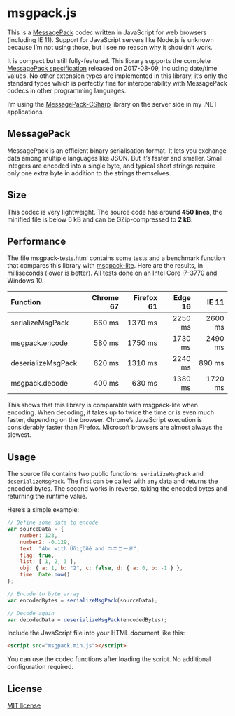 # msgpack.js

This is a [MessagePack](https://msgpack.org) codec written in JavaScript for web browsers (including IE 11). Support for JavaScript servers like Node.js is unknown because I’m not using those, but I see no reason why it shouldn’t work.

It is compact but still fully-featured. This library supports the complete [MessagePack specification](https://github.com/msgpack/msgpack/blob/master/spec.md) released on 2017-08-09, including date/time values. No other extension types are implemented in this library, it’s only the standard types which is perfectly fine for interoperability with MessagePack codecs in other programming languages.

I’m using the [MessagePack-CSharp](https://github.com/neuecc/MessagePack-CSharp/) library on the server side in my .NET applications.

## MessagePack

MessagePack is an efficient binary serialisation format. It lets you exchange data among multiple languages like JSON. But it’s faster and smaller. Small integers are encoded into a single byte, and typical short strings require only one extra byte in addition to the strings themselves.

## Size

This codec is very lightweight. The source code has around **450 lines**, the minified file is below 6 kB and can be GZip-compressed to **2 kB**.

## Performance

The file msgpack-tests.html contains some tests and a benchmark function that compares this library with [msgpack-lite](https://github.com/kawanet/msgpack-lite). Here are the results, in milliseconds (lower is better). All tests done on an Intel Core i7-3770 and Windows 10.

Function           | Chrome 67 | Firefox 61 | Edge 16 | IE 11
:------------------|----------:|-----------:|--------:|-------:
serializeMsgPack   |    660 ms |    1370 ms | 2250 ms | 2600 ms
msgpack.encode     |    580 ms |    1750 ms | 1730 ms | 2490 ms
deserializeMsgPack |    620 ms |    1310 ms | 2240 ms |  890 ms
msgpack.decode     |    400 ms |     630 ms | 1380 ms | 1720 ms

This shows that this library is comparable with msgpack-lite when encoding. When decoding, it takes up to twice the time or is even much faster, depending on the browser. Chrome’s JavaScript execution is considerably faster than Firefox. Microsoft browsers are almost always the slowest.

## Usage

The source file contains two public functions: `serializeMsgPack` and `deserializeMsgPack`. The first can be called with any data and returns the encoded bytes. The second works in reverse, taking the encoded bytes and returning the runtime value.

Here’s a simple example:

```js
// Define some data to encode
var sourceData = {
    number: 123,
    number2: -0.129,
    text: "Abc with Üñıçôðé and ユニコード",
    flag: true,
    list: [ 1, 2, 3 ],
    obj: { a: 1, b: "2", c: false, d: { a: 0, b: -1 } },
    time: Date.now()
};

// Encode to byte array
var encodedBytes = serializeMsgPack(sourceData);

// Decode again
var decodedData = deserializeMsgPack(encodedBytes);
```

Include the JavaScript file into your HTML document like this:

```html
<script src="msgpack.min.js"></script>
```

You can use the codec functions after loading the script. No additional configuration required.

## License

[MIT license](https://github.com/ygoe/msgpack.js/blob/master/LICENSE)
